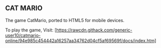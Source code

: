 CAT MARIO
-----------------

The game CatMario, ported to HTML5 for mobile devices. 

To play the game, Visit:
[https://rawcdn.githack.com/generic-user10/catmario-online/94e985c454442a16257aa34762d04cf5af69569f/docs/index.htm]
